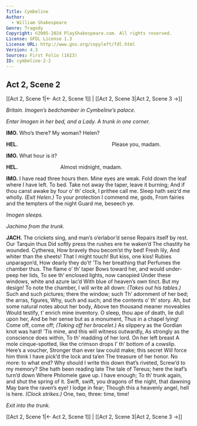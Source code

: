 ```yaml
---
Title: Cymbeline
Author: 
  - William Shakespeare
Genre: Tragedy
Copyright: ©2005-2024 PlayShakespeare.com. All rights reserved.
License: GFDL License 1.3
License URL: http://www.gnu.org/copyleft/fdl.html
Version: 4.3
Sources: First Folio (1623)
ID: cymbeline-2-2
---
```


## Act 2, Scene 2
[[Act 2, Scene 1|← Act 2, Scene 1]] | [[Act 2, Scene 3|Act 2, Scene 3 →]]

*Britain. Imogen’s bedchamber in Cymbeline’s palace.*

*Enter Imogen in her bed, and a Lady. A trunk in one corner.*

**IMO.**
Who’s there? My woman? Helen?

**HEL.**
                  Please you, madam.

**IMO.**
What hour is it?

**HEL.**
        Almost midnight, madam.

**IMO.**
I have read three hours then. Mine eyes are weak.
Fold down the leaf where I have left. To bed.
Take not away the taper, leave it burning;
And if thou canst awake by four o’ th’ clock,
I prithee call me. Sleep hath seiz’d me wholly.
*(Exit Helen.)*
To your protection I commend me, gods,
From fairies and the tempters of the night
Guard me, beseech ye.

*Imogen sleeps.*

*Jachimo from the trunk.*

**JACH.**
The crickets sing, and man’s o’erlabor’d sense
Repairs itself by rest. Our Tarquin thus
Did softly press the rushes ere he waken’d
The chastity he wounded. Cytherea,
How bravely thou becom’st thy bed! Fresh lily,
And whiter than the sheets! That I might touch!
But kiss, one kiss! Rubies unparagon’d,
How dearly they do’t! ’Tis her breathing that
Perfumes the chamber thus. The flame o’ th’ taper
Bows toward her, and would under-peep her lids,
To see th’ enclosed lights, now canopied
Under these windows, white and azure lac’d
With blue of heaven’s own tinct. But my design!
To note the chamber, I will write all down:
*(Takes out his tables.)*
Such and such pictures; there the window; such
Th’ adornment of her bed; the arras, figures,
Why, such and such; and the contents o’ th’ story.
Ah, but some natural notes about her body,
Above ten thousand meaner moveables
Would testify, t’ enrich mine inventory.
O sleep, thou ape of death, lie dull upon her,
And be her sense but as a monument,
Thus in a chapel lying! Come off, come off;
*(Taking off her bracelet.)*
As slippery as the Gordian knot was hard!
’Tis mine, and this will witness outwardly,
As strongly as the conscience does within,
To th’ madding of her lord. On her left breast
A mole cinque-spotted, like the crimson drops
I’ th’ bottom of a cowslip. Here’s a voucher,
Stronger than ever law could make; this secret
Will force him think I have pick’d the lock and ta’en
The treasure of her honor. No more: to what end?
Why should I write this down that’s riveted,
Screw’d to my memory? She hath been reading late
The tale of Tereus; here the leaf’s turn’d down
Where Philomele gave up. I have enough;
To th’ trunk again, and shut the spring of it.
Swift, swift, you dragons of the night, that dawning
May bare the raven’s eye! I lodge in fear;
Though this a heavenly angel, hell is here.
*(Clock strikes.)*
One, two, three: time, time!

*Exit into the trunk.*

[[Act 2, Scene 1|← Act 2, Scene 1]] | [[Act 2, Scene 3|Act 2, Scene 3 →]]